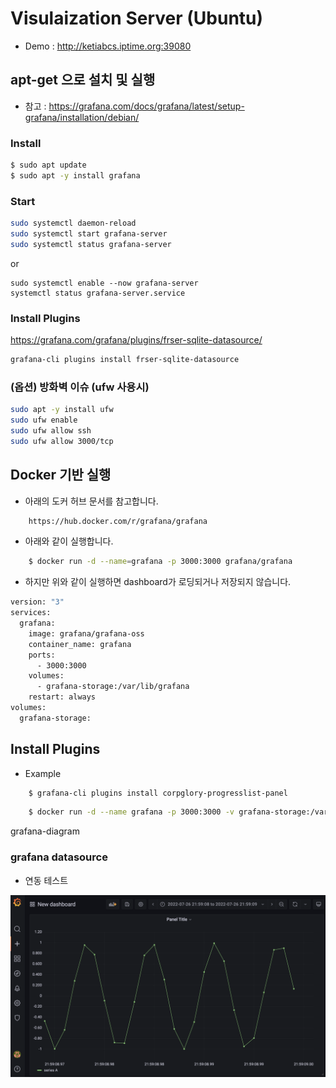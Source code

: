 # Visulaization Server (Ubuntu)

- Demo : http://ketiabcs.iptime.org:39080


## apt-get 으로 설치 및 실행

- 참고 : https://grafana.com/docs/grafana/latest/setup-grafana/installation/debian/


### Install

```bash
$ sudo apt update
$ sudo apt -y install grafana
```

### Start

```bash
sudo systemctl daemon-reload
sudo systemctl start grafana-server
sudo systemctl status grafana-server
```

or

```
sudo systemctl enable --now grafana-server
systemctl status grafana-server.service 
```

### Install Plugins

https://grafana.com/grafana/plugins/frser-sqlite-datasource/

```bash
grafana-cli plugins install frser-sqlite-datasource

```

### (옵션) 방화벽 이슈 (ufw 사용시)

```bash
sudo apt -y install ufw
sudo ufw enable
sudo ufw allow ssh
sudo ufw allow 3000/tcp
```



## Docker 기반 실행

- 아래의 도커 허브 문서를 참고합니다.

```bash
    https://hub.docker.com/r/grafana/grafana
```

- 아래와 같이 실행합니다.

```bash
    $ docker run -d --name=grafana -p 3000:3000 grafana/grafana
```


- 하지만 위와 같이 실행하면 dashboard가 로딩되거나 저장되지 않습니다.

```bash
version: "3"
services:
  grafana:
    image: grafana/grafana-oss
    container_name: grafana
    ports:
      - 3000:3000
    volumes:
      - grafana-storage:/var/lib/grafana
    restart: always
volumes:
  grafana-storage:
```


## Install Plugins

- Example

```bash
    $ grafana-cli plugins install corpglory-progresslist-panel
```

```bash
    $ docker run -d --name grafana -p 3000:3000 -v grafana-storage:/var/lib/grafana cognite/grafana-cdf
```

grafana-diagram


### grafana datasource

- 연동 테스트

![grafana_data_source](./img4doc/grafana_data_source.png)


